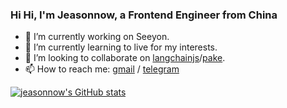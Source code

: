 ### Hi Hi, I'm Jeasonnow, a Frontend Engineer from China

- 🔭 I’m currently working on Seeyon.
- 🌱 I’m currently learning to live for my interests.
- 👯 I’m looking to collaborate on [langchainjs](https://github.com/langchain-ai/langchainjs)/[pake](https://github.com/tw93/pake).
- 📫 How to reach me: [gmail](mailto:santree122@gmail.com) / [telegram](https://t.me/santree122)

[![jeasonnow's GitHub stats](https://github-readme-stats.vercel.app/api?username=jeasonnow)](https://github.com/jeasonnow/github-readme-stats)
